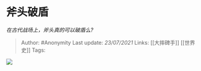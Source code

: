 # 斧头破盾
*在古代战场上，斧头真的可以破盾么?*

> Author: #Anonymity
Last update: *23/07/2021* 
Links: [[大摔碑手]] [[世界史]]
Tags: 

 
![](https://pic2.zhimg.com/50/v2-f9d3dc83483f3e95c5c7759f53d890c1_hd.jpg?source=1940ef5c)

